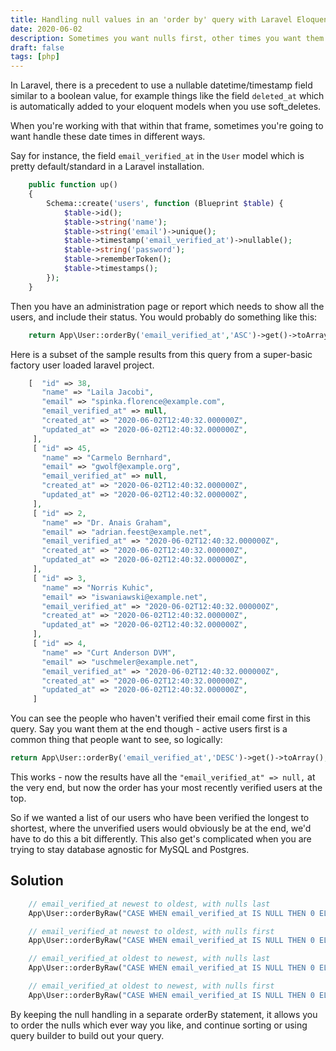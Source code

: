 ```yaml
---
title: Handling null values in an 'order by' query with Laravel Eloquent (Laravel Beginner, mysql + postgres compatible)
date: 2020-06-02
description: Sometimes you want nulls first, other times you want them last
draft: false
tags: [php]
---
```


In Laravel, there is a precedent to use a nullable datetime/timestamp field similar to a boolean value, for example things like the field `deleted_at` which is automatically added to your eloquent models when you use soft_deletes.

When you're working with that within that frame, sometimes you're going to want handle these date times in different ways.

Say for instance, the field `email_verified_at` in the `User` model which is pretty default/standard in a Laravel installation.

```php
    public function up()
    {
        Schema::create('users', function (Blueprint $table) {
            $table->id();
            $table->string('name');
            $table->string('email')->unique();
            $table->timestamp('email_verified_at')->nullable();
            $table->string('password');            
            $table->rememberToken();
            $table->timestamps();
        });
    }
```

Then you have an administration page or report which needs to show all the users, and include their status.  You would probably do something like this:

```php
    return App\User::orderBy('email_verified_at','ASC')->get()->toArray();
```
 Here is a subset of the sample results from this query from a super-basic factory user loaded laravel project.
 
```php
    [  "id" => 38,
       "name" => "Laila Jacobi",
       "email" => "spinka.florence@example.com",
       "email_verified_at" => null,
       "created_at" => "2020-06-02T12:40:32.000000Z",
       "updated_at" => "2020-06-02T12:40:32.000000Z",
     ],
     [ "id" => 45,
       "name" => "Carmelo Bernhard",
       "email" => "gwolf@example.org",
       "email_verified_at" => null,
       "created_at" => "2020-06-02T12:40:32.000000Z",
       "updated_at" => "2020-06-02T12:40:32.000000Z",
     ],
     [ "id" => 2,
       "name" => "Dr. Anais Graham",
       "email" => "adrian.feest@example.net",
       "email_verified_at" => "2020-06-02T12:40:32.000000Z",
       "created_at" => "2020-06-02T12:40:32.000000Z",
       "updated_at" => "2020-06-02T12:40:32.000000Z",
     ],
     [ "id" => 3,
       "name" => "Norris Kuhic",
       "email" => "iswaniawski@example.net",
       "email_verified_at" => "2020-06-02T12:40:32.000000Z",
       "created_at" => "2020-06-02T12:40:32.000000Z",
       "updated_at" => "2020-06-02T12:40:32.000000Z",
     ],
     [ "id" => 4,
       "name" => "Curt Anderson DVM",
       "email" => "uschmeler@example.net",
       "email_verified_at" => "2020-06-02T12:40:32.000000Z",
       "created_at" => "2020-06-02T12:40:32.000000Z",
       "updated_at" => "2020-06-02T12:40:32.000000Z",
     ]
```

You can see the people who haven't verified their email come first in this query.
Say you want them at the end though - active users first is a common thing that people want to see, so logically: 
```php
return App\User::orderBy('email_verified_at','DESC')->get()->toArray();
```

This works - now the results have all the ```"email_verified_at" => null,``` at the very end, but now the order has your most recently verified users at the top.

So if we wanted a list of our users who have been verified the longest to shortest, where the unverified users would obviously be at the end, we'd have to do this a bit differently.  This also get's complicated when you are trying to stay database agnostic for MySQL and Postgres. 

## Solution

```php
    // email_verified_at newest to oldest, with nulls last
    App\User::orderByRaw("CASE WHEN email_verified_at IS NULL THEN 0 ELSE 1 END DESC")->orderBy('email_verified_at','DESC')->get()->toArray();

    // email_verified_at newest to oldest, with nulls first
    App\User::orderByRaw("CASE WHEN email_verified_at IS NULL THEN 0 ELSE 1 END ASC")->orderBy('email_verified_at', 'DESC')->get()->toArray();

    // email_verified_at oldest to newest, with nulls last
    App\User::orderByRaw("CASE WHEN email_verified_at IS NULL THEN 0 ELSE 1 END DESC")->orderBy('email_verified_at', 'ASC')->get()->toArray();

    // email_verified_at oldest to newest, with nulls first
    App\User::orderByRaw("CASE WHEN email_verified_at IS NULL THEN 0 ELSE 1 END ASC")->orderBy('email_verified_at', 'ASC')->get()->toArray();
```

By keeping the null handling in a separate orderBy statement, it allows you to order the nulls which ever way you like, and continue sorting or using query builder to build out your query.
 